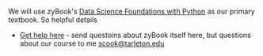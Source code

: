 We will use zyBook's [Data Science Foundations with Python](https://www.zybooks.com/catalog/data-science-foundations-python/) as our primary textbook.  So helpful details
- [Get help here](https://zybooks.zendesk.com/hc/en-us) - send questoins about zyBook itself here, but questions about our course to me scook@tarleton.edu

